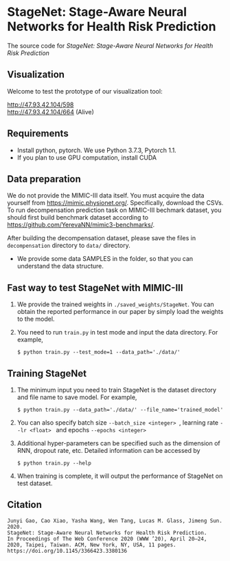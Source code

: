 # StageNet: Stage-Aware Neural Networks for Health Risk Prediction

The source code for *StageNet: Stage-Aware Neural Networks for Health Risk Prediction*

## Visualization
Welcome to test the prototype of our visualization tool:
 
http://47.93.42.104/598   
http://47.93.42.104/664 (Alive)    

## Requirements

* Install python, pytorch. We use Python 3.7.3, Pytorch 1.1.
* If you plan to use GPU computation, install CUDA

## Data preparation
We do not provide the MIMIC-III data itself. You must acquire the data yourself from https://mimic.physionet.org/. Specifically, download the CSVs. To run decompensation prediction task on MIMIC-III bechmark dataset, you should first build benchmark dataset according to https://github.com/YerevaNN/mimic3-benchmarks/.

After building the decompensation dataset, please save the files in ```decompensation``` directory to ```data/``` directory.

* We provide some data SAMPLES in the folder, so that you can understand the data structure.

## Fast way to test StageNet with MIMIC-III
1. We provide the trained weights in ```./saved_weights/StageNet```. You can obtain the reported performance in our paper by simply load the weights to the model.

2. You need to run ```train.py``` in test mode and input the data directory. For example,

    ```$ python train.py --test_mode=1 --data_path='./data/' ```

## Training StageNet
1. The minimum input you need to train StageNet is the dataset directory and file name to save model. For example,

    ```$ python train.py --data_path='./data/' --file_name='trained_model' ```

3. You can also specify batch size ```--batch_size <integer> ```, learning rate ```--lr <float> ``` and epochs ```--epochs <integer> ```

4. Additional hyper-parameters can be specified such as the dimension of RNN, dropout rate, etc. Detailed information can be accessed by 

    ```$ python train.py --help```

5. When training is complete, it will output the performance of StageNet on test dataset.

## Citation
```
Junyi Gao, Cao Xiao, Yasha Wang, Wen Tang, Lucas M. Glass, Jimeng Sun. 2020. 
StageNet: Stage-Aware Neural Networks for Health Risk Prediction. 
In Proceedings of The Web Conference 2020 (WWW ’20), April 20–24, 2020, Taipei, Taiwan. ACM, New York, NY, USA, 11 pages. 
https://doi.org/10.1145/3366423.3380136
```
